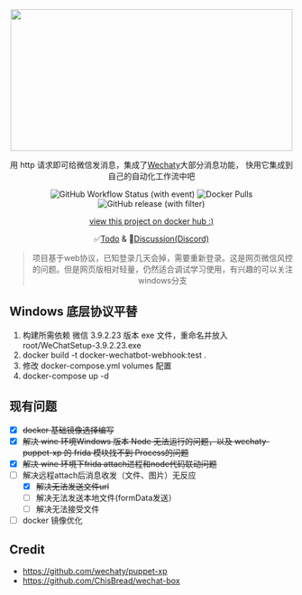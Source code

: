 <div align="center">
<img src="https://cdn.jsdelivr.net/gh/danni-cool/danni-cool@cdn/image/wechatbot-webhook.png" width="500" height="251"/>

用 http 请求即可给微信发消息，集成了[Wechaty](https://github.com/wechaty/wechaty)大部分消息功能， 快用它集成到自己的自动化工作流中吧

![GitHub Workflow Status (with event)](https://img.shields.io/github/actions/workflow/status/danni-cool/docker-wechatbot-webhook/release.yml) ![Docker Pulls](https://img.shields.io/docker/pulls/dannicool/docker-wechatbot-webhook) ![GitHub release (with filter)](https://img.shields.io/github/v/release/danni-cool/docker-wechatbot-webhook)

[view this project on docker hub :)](https://hub.docker.com/repository/docker/dannicool/docker-wechatbot-webhook/general)

✅[Todo](https://github.com/danni-cool/docker-wechatbot-webhook/issues/11) & 💬[Discussion(Discord)](https://discord.gg/935xZTD9)

> 项目基于web协议，已知登录几天会掉，需要重新登录。这是网页微信风控的问题。但是网页版相对轻量，仍然适合调试学习使用，有兴趣的可以关注windows分支

</div>

## Windows 底层协议平替

1. 构建所需依赖 微信 3.9.2.23 版本 exe 文件，重命名并放入 root/WeChatSetup-3.9.2.23.exe
2. docker build -t docker-wechatbot-webhook:test .
3. 修改 docker-compose.yml volumes 配置
4. docker-compose up -d

## 现有问题
- [x] <del>docker 基础镜像选择编写 </del>
- [x] <del>解决 wine 环境Windows 版本 Node 无法运行的问题，以及 wechaty-puppet-xp 的 frida 模块找不到 Process的问题</del>
- [x] <del>解决 wine 环境下frida attach进程和node代码联动问题</del>
- [ ] 解决远程attach后消息收发（文件、图片）无反应
  - [x] <del>解决无法发送文件url</dev>
  - [ ] 解决无法发送本地文件(formData发送）
  - [ ] 解决无法接受文件
- [ ] docker 镜像优化

## Credit

- https://github.com/wechaty/puppet-xp
- https://github.com/ChisBread/wechat-box
